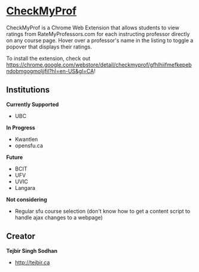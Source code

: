 # [CheckMyProf](https://chrome.google.com/webstore/detail/checkmyprof/gfhlhiifmefkepebndobmgogmoljjfil?hl=en-US&gl=CA)

CheckMyProf is a Chrome Web Extension that allows students to view ratings from RateMyProfessors.com for each instructing professor directly on any course page. Hover over a professor's name in the listing to toggle a popover that displays their ratings.

To install the extension, check out <https://chrome.google.com/webstore/detail/checkmyprof/gfhlhiifmefkepebndobmgogmoljjfil?hl=en-US&gl=CA>! 

## Institutions

**Currently Supported**

- UBC

**In Progress**

- Kwantlen
- opensfu.ca

**Future**

- BCIT
- UFV
- UVIC
- Langara

**Not considering**

- Regular sfu course selection (don't know how to get a content script to handle ajax changes to a webpage)

## Creator

**Tejbir Singh Sodhan**

- <http://tejbir.ca>
